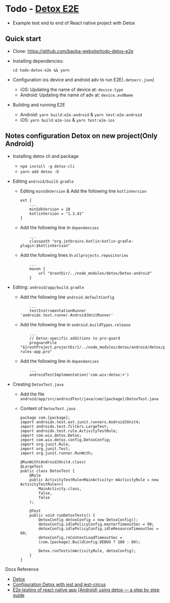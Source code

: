 # Todo - [Detox E2E](https://github.com/wix/Detox)

- Example test end to end of React native project with Detox

## Quick start

- Clone: https://github.com/bayba-website/todo-detox-e2e

- Installing dependencies:

  `cd todo-detox-e2e && yarn`

- Configuration ios device and android adv to run E2E(`.detoxrc.json`)

  - iOS: Updating the name of device at: `device.type`
  - Android: Updating the name of adv at: `device.avdName`

- Building and running E2E
  - Android: `yarn build:e2e-android` & `yarn test:e2e-android`
  - iOS: `yarn build:e2e-ios` & `yarn test:e2e-ios`

## Notes configuration Detox on new project(Only Android)

- Installing detox cli and package

  - `npm install -g detox-cli`
  - `yarn add detox -D`

- Editing `android/build.gradle`

  - Editing `minSdkVersion` & Add the following line `kotlinVersion`

    ```
    ext {
        ...
        minSdkVersion = 18
        kotlinVersion = "1.3.41"
    }
    ```

  - Add the following line in `dependencies`

    ```
        ...
        classpath "org.jetbrains.kotlin:kotlin-gradle-plugin:$kotlinVersion"
    ```

  - Add the following lines in `allprojects.repositories`

    ```
        ...
        maven {
            url "$rootDir/../node_modules/detox/Detox-android"
        }
    ```

- Editing: `android/app/build.gradle`

  - Add the following line `android.defaultConfig`

    ```
        ...
        testInstrumentationRunner 'androidx.test.runner.AndroidJUnitRunner'
    ```

  - Add the following line in `android.buildTypes.release`
    ```
        ...
        // Detox-specific additions to pro-guard
        proguardFile "${rootProject.projectDir}/../node_modules/detox/android/detox/proguard-rules-app.pro"
    ```
  - Add the following line in `dependencies`

    ```
        ...
        androidTestImplementation('com.wix:detox:+')
    ```

- Creating `DetoxTest.java`

  - Add the file `android/app/src/androidTest/java/com/[package]/DetoxTest.java`
  - Content of `DetoxTest.java`

    ```
    package com.[package];
    import androidx.test.ext.junit.runners.AndroidJUnit4;
    import androidx.test.filters.LargeTest;
    import androidx.test.rule.ActivityTestRule;
    import com.wix.detox.Detox;
    import com.wix.detox.config.DetoxConfig;
    import org.junit.Rule;
    import org.junit.Test;
    import org.junit.runner.RunWith;

    @RunWith(AndroidJUnit4.class)
    @LargeTest
    public class DetoxTest {
        @Rule
        public ActivityTestRule<MainActivity> mActivityRule = new ActivityTestRule<>(
            MainActivity.class,
            false,
            false
        );

        @Test
        public void runDetoxTests() {
            DetoxConfig detoxConfig = new DetoxConfig();
            detoxConfig.idlePolicyConfig.masterTimeoutSec = 90;
            detoxConfig.idlePolicyConfig.idleResourceTimeoutSec = 60;
            detoxConfig.rnContextLoadTimeoutSec =
            (com.[package].BuildConfig.DEBUG ? 180 : 60);

            Detox.runTests(mActivityRule, detoxConfig);
        }
    }
    ```

Docs Reference

- [Detox](https://github.com/wix/Detox)
- [Configuration Detox with jest and jest-circus](https://github.com/wix/Detox/blob/master/docs/Guide.Jest.md)
- [E2e testing of react native app (Android) using detox — a step by step guide](https://medium.com/@varunon9/e2e-testing-of-react-native-app-android-using-detox-a-step-by-step-guide-bfb520c1a9ac)

